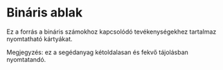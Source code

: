# Bináris ablak

Ez a forrás a bináris számokhoz kapcsolódó tevékenységekhez tartalmaz nyomtatható kártyákat.

<div class="alert alert-info" role="alert">
  <p class="mb-1">Megjegyzés: ez a segédanyag kétoldalasan és fekvő tájolásban nyomtatandó.</p>
</div>
